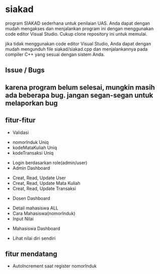 # siakad
program SIAKAD sederhana untuk penilaian UAS. Anda dapat dengan mudah mengakses dan menjalankan 
program ini dengan menggunakan code editor Visual Studio. Cukup clone repository
ini untuk memulai.

jika tidak menggunakan code editor Visual Studio, Anda dapat dengan mudah mengunduh
file siakad/siakad.cpp dan menjalankannya pada compiler C++ yang sesuai dengan sistem Anda.

## Issue / Bugs
karena program belum selesai, mungkin masih ada beberapa bug.
jangan segan-segan untuk melaporkan bug
 - 

## fitur-fitur
* Validasi
 - nomorInduk Uniq
 - kodeMataKuliah Uniq
 - kodeTransaksi Uniq
* Login berdasarkan role(admin/user)
* Admin Dashboard
 - Creat, Read, Update User
 - Creat, Read, Update Mata Kuliah
 - Creat, Read, Update Transaksi
* Dosen Dashboard
 - Detail mahasiswa ALL
 - Cara Mahasiswa(nomorInduk)
 - Input Nilai
* Mahasiswa Dashboard
 - Lihat nilai diri sendiri

## fitur mendatang
* AutoIncrement saat register nomorInduk